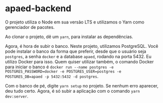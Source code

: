 # apaed-backend

O projeto utiliza o Node em sua versão LTS e utilizamos o Yarn como gerenciador de pacotes.

Ao clonar o projeto, dê um `yarn`, para instalar as dependências. 

Agora, é hora de subir o banco. Neste projeto, utilizamos PostgreSQL. Você pode instalar o banco da forma que preferir, 
desde que o usuário seja `postgres`, a senha `docker` e a database `apaed`, rodando na porta 5432. Eu utilizo Docker para isso. Quem quiser utilizar também, 
o comando Docker para iniciar o banco é `docker run --name postgres -e POSTGRES_PASSWORD=docker -e POSTGRES_USER=postgres -e POSTGRES_DB=apaed -p 5432:5432 -d postgres`.

Com o banco de pé, digite `yarn setup` no projeto. Se nenhum erro aparecer, deu tudo certo. Agora, é só subir a aplicação com o comando `yarn dev:server`.
